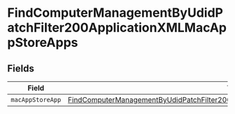 # FindComputerManagementByUdidPatchFilter200ApplicationXMLMacAppStoreApps


## Fields

| Field                                                                                                                                                                                                     | Type                                                                                                                                                                                                      | Required                                                                                                                                                                                                  | Description                                                                                                                                                                                               |
| --------------------------------------------------------------------------------------------------------------------------------------------------------------------------------------------------------- | --------------------------------------------------------------------------------------------------------------------------------------------------------------------------------------------------------- | --------------------------------------------------------------------------------------------------------------------------------------------------------------------------------------------------------- | --------------------------------------------------------------------------------------------------------------------------------------------------------------------------------------------------------- |
| `macAppStoreApp`                                                                                                                                                                                          | [FindComputerManagementByUdidPatchFilter200ApplicationXMLMacAppStoreAppsMacAppStoreApp](../../models/operations/findcomputermanagementbyudidpatchfilter200applicationxmlmacappstoreappsmacappstoreapp.md) | :heavy_minus_sign:                                                                                                                                                                                        | N/A                                                                                                                                                                                                       |